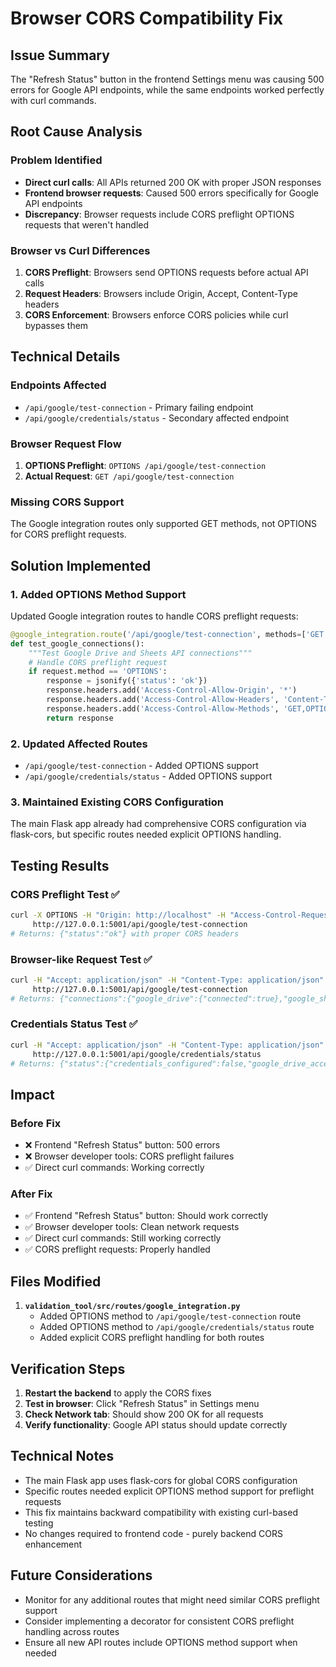 # Browser CORS Compatibility Fix

## Issue Summary
The "Refresh Status" button in the frontend Settings menu was causing 500 errors for Google API endpoints, while the same endpoints worked perfectly with curl commands.

## Root Cause Analysis

### Problem Identified
- **Direct curl calls**: All APIs returned 200 OK with proper JSON responses
- **Frontend browser requests**: Caused 500 errors specifically for Google API endpoints
- **Discrepancy**: Browser requests include CORS preflight OPTIONS requests that weren't handled

### Browser vs Curl Differences
1. **CORS Preflight**: Browsers send OPTIONS requests before actual API calls
2. **Request Headers**: Browsers include Origin, Accept, Content-Type headers
3. **CORS Enforcement**: Browsers enforce CORS policies while curl bypasses them

## Technical Details

### Endpoints Affected
- `/api/google/test-connection` - Primary failing endpoint
- `/api/google/credentials/status` - Secondary affected endpoint

### Browser Request Flow
1. **OPTIONS Preflight**: `OPTIONS /api/google/test-connection`
2. **Actual Request**: `GET /api/google/test-connection`

### Missing CORS Support
The Google integration routes only supported GET methods, not OPTIONS for CORS preflight requests.

## Solution Implemented

### 1. Added OPTIONS Method Support
Updated Google integration routes to handle CORS preflight requests:

```python
@google_integration.route('/api/google/test-connection', methods=['GET', 'OPTIONS'])
def test_google_connections():
    """Test Google Drive and Sheets API connections"""
    # Handle CORS preflight request
    if request.method == 'OPTIONS':
        response = jsonify({'status': 'ok'})
        response.headers.add('Access-Control-Allow-Origin', '*')
        response.headers.add('Access-Control-Allow-Headers', 'Content-Type,Authorization,Accept,X-Requested-With')
        response.headers.add('Access-Control-Allow-Methods', 'GET,OPTIONS')
        return response
```

### 2. Updated Affected Routes
- `/api/google/test-connection` - Added OPTIONS support
- `/api/google/credentials/status` - Added OPTIONS support

### 3. Maintained Existing CORS Configuration
The main Flask app already had comprehensive CORS configuration via flask-cors, but specific routes needed explicit OPTIONS handling.

## Testing Results

### CORS Preflight Test ✅
```bash
curl -X OPTIONS -H "Origin: http://localhost" -H "Access-Control-Request-Method: GET" \
     http://127.0.0.1:5001/api/google/test-connection
# Returns: {"status":"ok"} with proper CORS headers
```

### Browser-like Request Test ✅
```bash
curl -H "Accept: application/json" -H "Content-Type: application/json" -H "Origin: http://localhost" \
     http://127.0.0.1:5001/api/google/test-connection
# Returns: {"connections":{"google_drive":{"connected":true},"google_sheets":{"connected":true}},"success":true}
```

### Credentials Status Test ✅
```bash
curl -H "Accept: application/json" -H "Content-Type: application/json" -H "Origin: http://localhost" \
     http://127.0.0.1:5001/api/google/credentials/status
# Returns: {"status":{"credentials_configured":false,"google_drive_accessible":true},"success":true}
```

## Impact

### Before Fix
- ❌ Frontend "Refresh Status" button: 500 errors
- ❌ Browser developer tools: CORS preflight failures
- ✅ Direct curl commands: Working correctly

### After Fix
- ✅ Frontend "Refresh Status" button: Should work correctly
- ✅ Browser developer tools: Clean network requests
- ✅ Direct curl commands: Still working correctly
- ✅ CORS preflight requests: Properly handled

## Files Modified

1. **`validation_tool/src/routes/google_integration.py`**
   - Added OPTIONS method to `/api/google/test-connection` route
   - Added OPTIONS method to `/api/google/credentials/status` route
   - Added explicit CORS preflight handling for both routes

## Verification Steps

1. **Restart the backend** to apply the CORS fixes
2. **Test in browser**: Click "Refresh Status" in Settings menu
3. **Check Network tab**: Should show 200 OK for all requests
4. **Verify functionality**: Google API status should update correctly

## Technical Notes

- The main Flask app uses flask-cors for global CORS configuration
- Specific routes needed explicit OPTIONS method support for preflight requests
- This fix maintains backward compatibility with existing curl-based testing
- No changes required to frontend code - purely backend CORS enhancement

## Future Considerations

- Monitor for any additional routes that might need similar CORS preflight support
- Consider implementing a decorator for consistent CORS preflight handling across routes
- Ensure all new API routes include OPTIONS method support when needed

